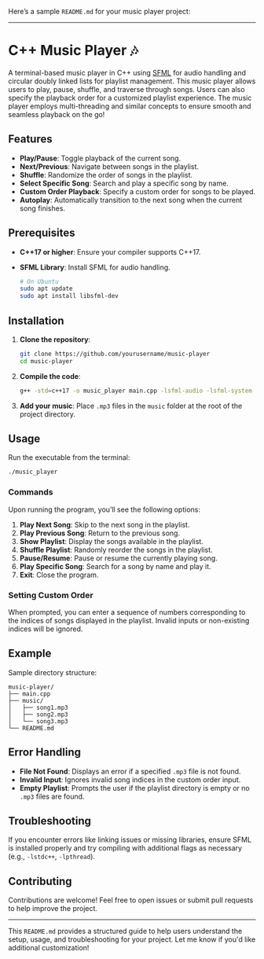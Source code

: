 Here’s a sample `README.md` for your music player project:

---

# C++ Music Player 🎶

A terminal-based music player in C++ using [SFML](https://www.sfml-dev.org/) for audio handling and circular doubly linked lists for playlist management. This music player allows users to play, pause, shuffle, and traverse through songs. Users can also specify the playback order for a customized playlist experience. The music player employs multi-threading and similar concepts to ensure smooth and seamless playback on the go!

## Features

- **Play/Pause**: Toggle playback of the current song.
- **Next/Previous**: Navigate between songs in the playlist.
- **Shuffle**: Randomize the order of songs in the playlist.
- **Select Specific Song**: Search and play a specific song by name.
- **Custom Order Playback**: Specify a custom order for songs to be played.
- **Autoplay**: Automatically transition to the next song when the current song finishes.

## Prerequisites

- **C++17 or higher**: Ensure your compiler supports C++17.
- **SFML Library**: Install SFML for audio handling.

  ```bash
  # On Ubuntu
  sudo apt update
  sudo apt install libsfml-dev
  ```

## Installation

1. **Clone the repository**:

   ```bash
   git clone https://github.com/yourusername/music-player
   cd music-player
   ```

2. **Compile the code**:

   ```bash
   g++ -std=c++17 -o music_player main.cpp -lsfml-audio -lsfml-system -lpthread
   ```

3. **Add your music**: Place `.mp3` files in the `music` folder at the root of the project directory.

## Usage

Run the executable from the terminal:

```bash
./music_player
```

### Commands

Upon running the program, you’ll see the following options:

1. **Play Next Song**: Skip to the next song in the playlist.
2. **Play Previous Song**: Return to the previous song.
3. **Show Playlist**: Display the songs available in the playlist.
4. **Shuffle Playlist**: Randomly reorder the songs in the playlist.
5. **Pause/Resume**: Pause or resume the currently playing song.
6. **Play Specific Song**: Search for a song by name and play it.
7. **Exit**: Close the program.

### Setting Custom Order

When prompted, you can enter a sequence of numbers corresponding to the indices of songs displayed in the playlist. Invalid inputs or non-existing indices will be ignored.

## Example

Sample directory structure:

```plaintext
music-player/
├── main.cpp
├── music/
│   ├── song1.mp3
│   ├── song2.mp3
│   └── song3.mp3
└── README.md
```

## Error Handling

- **File Not Found**: Displays an error if a specified `.mp3` file is not found.
- **Invalid Input**: Ignores invalid song indices in the custom order input.
- **Empty Playlist**: Prompts the user if the playlist directory is empty or no `.mp3` files are found.

## Troubleshooting

If you encounter errors like linking issues or missing libraries, ensure SFML is installed properly and try compiling with additional flags as necessary (e.g., `-lstdc++`, `-lpthread`).

## Contributing

Contributions are welcome! Feel free to open issues or submit pull requests to help improve the project.

---

This `README.md` provides a structured guide to help users understand the setup, usage, and troubleshooting for your project. Let me know if you'd like additional customization!
